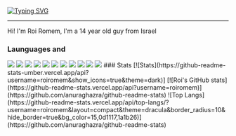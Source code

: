 [![Typing SVG](https://readme-typing-svg.demolab.com/?lines=Welcome+To+My+Profile)](https://git.io/typing-svg)
<hr>
Hi! I'm Roi Romem, I'm a 14 year old guy from Israel

### Launguages and 
<img src="https://icons8.com/icon/20909/html-5">
<img src="https://icons8.com/icon/21278/css3">
<img src="https://icons8.com/icon/108784/javascript">
<img src="https://icons8.com/icon/55251/c-sharp-logo">
<img src="https://icons8.com/icon/13441/python">
<img src="https://icons8.com/icon/13679/java">
<img src="https://icons8.com/icon/20906/git">
<img src="https://icons8.com/icon/gXoJoyTtYXFg/windows-10">
<img src="https://icons8.com/icon/17842/linux">
<img src="https://icons8.com/icon/101665/kali-linux">
<img src="https://icons8.com/icon/mjmpjbK0wle0/arch-linux">
### Stats
[![Stats](https://github-readme-stats-umber.vercel.app/api?username=roiromem&show_icons=true&theme=dark)]
[![Roi's GitHub stats](https://github-readme-stats.vercel.app/api?username=roiromem)](https://github.com/anuraghazra/github-readme-stats)
![Top Langs](https://github-readme-stats.vercel.app/api/top-langs/?username=roiromem&layout=compact&theme=dracula&border_radius=10&hide_border=true&bg_color=15,0d1117,1a1b26)](https://github.com/anuraghazra/github-readme-stats)
